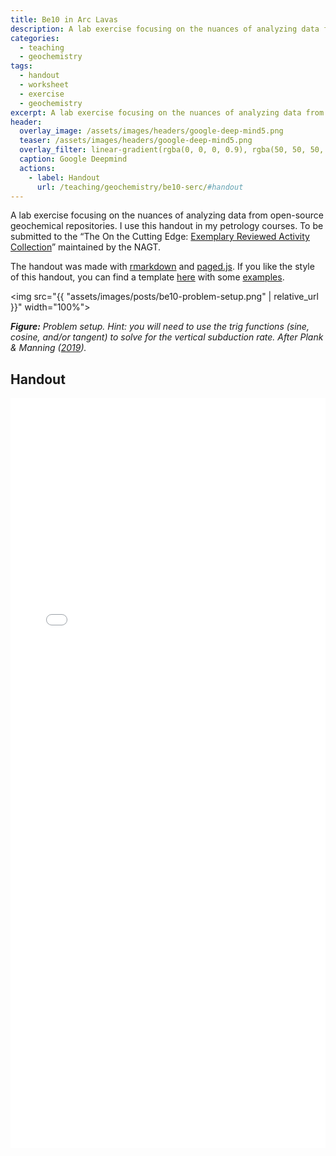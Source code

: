 ```yaml
---
title: Be10 in Arc Lavas
description: A lab exercise focusing on the nuances of analyzing data from open-source geochemical repositories.
categories:
  - teaching
  - geochemistry
tags:
  - handout
  - worksheet
  - exercise
  - geochemistry
excerpt: A lab exercise focusing on the nuances of analyzing data from open-source geochemical repositories.
header:
  overlay_image: /assets/images/headers/google-deep-mind5.png
  teaser: /assets/images/headers/google-deep-mind5.png
  overlay_filter: linear-gradient(rgba(0, 0, 0, 0.9), rgba(50, 50, 50, 0.5))
  caption: Google Deepmind
  actions:
    - label: Handout
      url: /teaching/geochemistry/be10-serc/#handout
---
```


A lab exercise focusing on the nuances of analyzing data from open-source geochemical repositories. I use this handout in my petrology courses. To be submitted to the “The On the Cutting Edge: [Exemplary Reviewed Activity Collection](https://serc.carleton.edu/teachearth/exemplary.html)” maintained by the NAGT.

The handout was made with [rmarkdown](https://rmarkdown.rstudio.com) and [paged.js](https://pagedjs.org). If you like the style of this handout, you can find a template [here](https://github.com/buchanankerswell/paged_handout) with some [examples](https://github.com/buchanankerswell/paged_handout/tree/main/examples).

<img src="{{ "assets/images/posts/be10-problem-setup.png" | relative_url }}" width="100%">

***Figure:*** *Problem setup. Hint: you will need to use the trig functions (sine, cosine, and/or tangent) to solve for the vertical subduction rate. After Plank & Manning ([2019](https://www.nature.com/articles/s41586-019-1643-z)).*

## Handout

<div>
  <iframe 
    src="{{ 'assets/html/kerswell-22-be10-serc.html' | relative_url }}" 
    width="100%" 
    height="1200px" 
    style="border: none;">
  </iframe>
</div>
